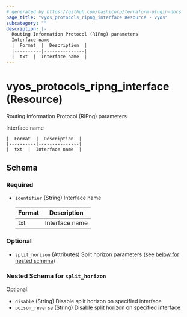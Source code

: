 ```yaml
---
# generated by https://github.com/hashicorp/terraform-plugin-docs
page_title: "vyos_protocols_ripng_interface Resource - vyos"
subcategory: ""
description: |-
  Routing Information Protocol (RIPng) parameters
  Interface name
  |  Format  |  Description  |
  |----------|---------------|
  |  txt  |  Interface name  |
---
```


# vyos_protocols_ripng_interface (Resource)

Routing Information Protocol (RIPng) parameters

Interface name

    |  Format  |  Description  |
    |----------|---------------|
    |  txt  |  Interface name  |



<!-- schema generated by tfplugindocs -->
## Schema

### Required

- `identifier` (String) Interface name

    |  Format  |  Description  |
    |----------|---------------|
    |  txt  |  Interface name  |

### Optional

- `split_horizon` (Attributes) Split horizon parameters (see [below for nested schema](#nestedatt--split_horizon))

<a id="nestedatt--split_horizon"></a>
### Nested Schema for `split_horizon`

Optional:

- `disable` (String) Disable split horizon on specified interface
- `poison_reverse` (String) Disable split horizon on specified interface
